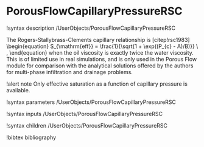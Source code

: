 # PorousFlowCapillaryPressureRSC

!syntax description /UserObjects/PorousFlowCapillaryPressureRSC

The Rogers-Stallybrass-Clements capillary relationship is [citep!rsc1983]
\begin{equation}
S_{\mathrm{eff}} = \frac{1}{\sqrt{1 + \exp((P_{c} - A)/B)}} \ ,
\end{equation}
when the oil viscosity is exactly twice the water viscosity.  This is
of limited use in real simulations, and is only used in the Porous
Flow module for comparison with the analytical solutions offered by
the authors for multi-phase infiltration and drainage problems.

!alert note
Only effective saturation as a function of capillary pressure is available.

!syntax parameters /UserObjects/PorousFlowCapillaryPressureRSC

!syntax inputs /UserObjects/PorousFlowCapillaryPressureRSC

!syntax children /UserObjects/PorousFlowCapillaryPressureRSC


!bibtex bibliography
